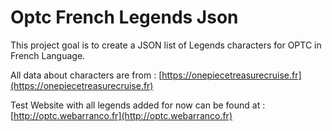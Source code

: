 # Optc French Legends Json

This project goal is to create a JSON list of Legends characters for OPTC in French Language.

All data about characters are from : [https://onepiecetreasurecruise.fr](https://onepiecetreasurecruise.fr)

Test Website with all legends added for now can be found at : [http://optc.webarranco.fr](http://optc.webarranco.fr)
